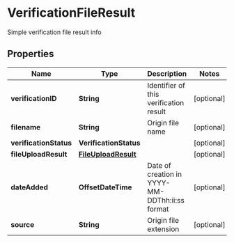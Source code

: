 

# VerificationFileResult

Simple verification file result info

## Properties

Name | Type | Description | Notes
------------ | ------------- | ------------- | -------------
**verificationID** | **String** | Identifier of this verification result |  [optional]
**filename** | **String** | Origin file name |  [optional]
**verificationStatus** | **VerificationStatus** |  |  [optional]
**fileUploadResult** | [**FileUploadResult**](FileUploadResult.md) |  |  [optional]
**dateAdded** | **OffsetDateTime** | Date of creation in YYYY-MM-DDThh:ii:ss format |  [optional]
**source** | **String** | Origin file extension |  [optional]



